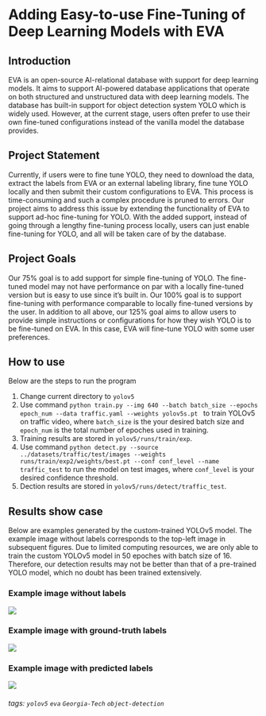 Adding Easy-to-use Fine-Tuning of Deep Learning Models with EVA
===

## Introduction
EVA is an open-source AI-relational database with support for deep learning models. It aims to support AI-powered database applications that operate on both structured and unstructured data with deep learning models. The database has built-in support for object detection system YOLO which is widely used. However, at the current stage, users often prefer to use their own fine-tuned configurations instead of the vanilla model the database provides.

## Project Statement
Currently, if users were to fine tune YOLO, they need to download the data, extract the labels from EVA or an external labeling library, fine tune YOLO locally and then submit their custom configurations to EVA. This process is time-consuming and such a complex procedure is pruned to errors. Our project aims to address this issue by extending the functionality of EVA to support ad-hoc fine-tuning for YOLO. With the added support, instead of going through a lengthy fine-tuning process locally, users can just enable fine-tuning for YOLO, and all will be taken care of by the database.

## Project Goals
Our 75\% goal is to add support for simple fine-tuning of YOLO. The fine-tuned model may not have performance on par with a locally fine-tuned version but is easy to use since it’s built in. Our 100\% goal is to support fine-tuning with performance comparable to locally fine-tuned versions by the user. In addition to all above, our 125\% goal aims to allow users to provide simple instructions or configurations for how they wish YOLO is to be fine-tuned on EVA. In this case, EVA will fine-tune YOLO with some user preferences. 

## How to use

Below are the steps to run the program

1. Change current directory to ```yolov5```
2. Use command ```python train.py --img 640 --batch batch_size --epochs epoch_num --data traffic.yaml --weights yolov5s.pt ``` to train YOLOv5 on traffic video, where ```batch_size``` is the your desired batch size and ```epoch_num``` is the total number of epoches used in training.
3. Training results are stored in ```yolov5/runs/train/exp```.
4. Use command ```python detect.py --source ../datasets/traffic/test/images --weights runs/train/exp2/weights/best.pt --conf conf_level --name traffic_test``` to run the model on test images, where ```conf_level``` is your desired confidence threshold.
5. Dection results are stored in ```yolov5/runs/detect/traffic_test```.

Results show case
---
Below are examples generated by the custom-trained YOLOv5 model. The example image without labels corresponds to the top-left image in subsequent figures. Due to limited computing resources, we are only able to train the custom YOLOv5 model in 50 epoches with batch size of 16. Therefore, our detection results may not be better than that of a pre-trained YOLO model, which no doubt has been trained extensively.
### Example image without labels
![](https://i.imgur.com/UddTYEH.jpg)


### Example image with ground-truth labels
![](https://i.imgur.com/FZe1sEf.jpg)


### Example image with predicted labels
![](https://i.imgur.com/Rs8tpBa.jpg)

###### tags: `yolov5` `eva` `Georgia-Tech` `object-detection`

